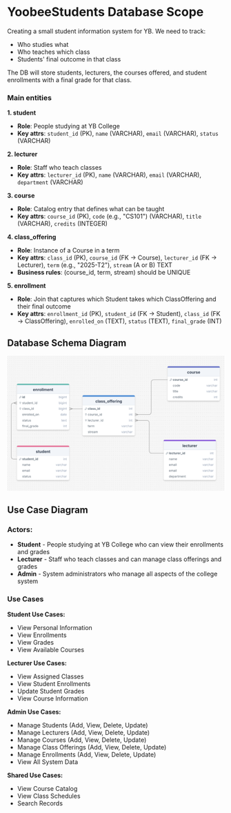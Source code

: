 # YoobeeStudents Database Scope

Creating a small student information system for YB. We need to track: 
- Who studies what
- Who teaches which class 
- Students' final outcome in that class

The DB will store students, lecturers, the courses offered, and student enrollments with a final grade for that class. 

### Main entities 

**1. student**
- **Role**: People studying at YB College
- **Key attrs**: `student_id` (PK), `name` (VARCHAR), `email` (VARCHAR), `status` (VARCHAR)

**2. lecturer**
- **Role**: Staff who teach classes
- **Key attrs**: `lecturer_id` (PK), `name` (VARCHAR), `email` (VARCHAR), `department` (VARCHAR)

**3. course**
- **Role**: Catalog entry that defines what can be taught
- **Key attrs**: `course_id` (PK), `code` (e.g., "CS101") (VARCHAR), `title` (VARCHAR), `credits` (INTEGER)

**4. class_offering**
- **Role**: Instance of a Course in a term
- **Key attrs**: `class_id` (PK), `course_id` (FK → Course), `lecturer_id` (FK → Lecturer), `term` (e.g., "2025-T2"), `stream` (A or B) TEXT
- **Business rules**: (course_id, term, stream) should be UNIQUE

**5. enrollment**
- **Role**: Join that captures which Student takes which ClassOffering and their final outcome
- **Key attrs**: `enrollment_id` (PK), `student_id` (FK → Student), `class_id` (FK → ClassOffering), `enrolled_on` (TEXT), `status` (TEXT), `final_grade` (INT)

## Database Schema Diagram

![Yoobee Students Database Schema](/assets/yoobee_students_diagram.png)


<!-- Week 4 - Activity 1: Design use case diagram
Step 1: Write the number of actors and use cases for your college project, defining the scope of the project in the same way as the activity completed in Week 3 for your college. 
  -->
 
## Use Case Diagram 

### Actors: 
  - **Student** - People studying at YB College who can view their enrollments and grades
  - **Lecturer** - Staff who teach classes and can manage class offerings and grades
  - **Admin** - System administrators who manage all aspects of the college system

### Use Cases 

**Student Use Cases:**
- View Personal Information
- View Enrollments
- View Grades
- View Available Courses

**Lecturer Use Cases:**
- View Assigned Classes
- View Student Enrollments
- Update Student Grades
- View Course Information

**Admin Use Cases:**
- Manage Students (Add, View, Delete, Update)
- Manage Lecturers (Add, View, Delete, Update)
- Manage Courses (Add, View, Delete, Update)
- Manage Class Offerings (Add, View, Delete, Update)
- Manage Enrollments (Add, View, Delete, Update)
- View All System Data

**Shared Use Cases:**
- View Course Catalog
- View Class Schedules
- Search Records
